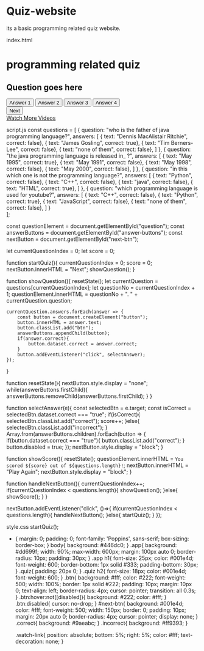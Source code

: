# Quiz-website
its a basic programming related quiz website.

index.html
<!DOCTYPE html>
<html>
<head>
  <title>Quiz App - Easy Tutorials</title>
  <link rel="stylesheet" href="style.css">
</head>
<body>
<div class="app">
  <h1>programming related quiz  </h1>
  <div class="quiz">
    <h2 id="question">Question goes here</h2>
    <div id="answer-buttons">
      <button class="btn">Answer 1</button>
      <button class="btn">Answer 2</button>
      <button class="btn">Answer 3</button>
      <button class="btn">Answer 4</button>
    </div>
    <button id="next-btn">Next</button>
  </div>
</div>
<a href="https://www.youtube.com/channel/UCkjoHfkLEy7ZT4bA2myJ8xA?sub_confirmation=1" class="watch-link">Watch More Videos</a>
<script src="script.js"></script>
</body>
</html>


script.js
const questions = [
    {
        question: "who is the father of java programming language?",
        answers: [
            { text: "Dennis MacAlistair Ritchie", correct: false},
            { text: "James Gosling", correct: true},
            { text: "Tim Berners-Lee", correct: false},
            { text: "none of them", correct: false},
        ]
    },
    {
        question: "the java programming language is released in_ ?",
        answers: [
            { text: "May 1995", correct: true},
            { text: "May 1991", correct: false},
            { text: "May 1998", correct: false},
            { text: "May 2000", correct: false},
        ]
    },
    {
        question: "in this which one is not the programming language?",
        answers: [
            { text: "Python", correct: false},
            { text: "C++", correct: false},
            { text: "java", correct: false},
            { text: "HTML", correct: true},
        ]
    },
    {
        question: "which programming language is used for youtube?",
        answers: [
            { text: "C++", correct: false},
            { text: "Python", correct: true},
            { text: "JavaScript", correct: false},
            { text: "none of them", correct: false},
        ]
    }  
];

const questionElement = document.getElementById("question");
const answerButtons = document.getElementById("answer-buttons");
const nextButton = document.getElementById("next-btn");

let currentQuestionIndex = 0;
let score = 0;

function startQuiz(){
    currentQuestionIndex = 0;
    score = 0;
    nextButton.innerHTML = "Next";
    showQuestion();
}

function showQuestion(){
    resetState();
    let currentQuestion = questions[currentQuestionIndex];
    let questionNo = currentQuestionIndex + 1;
    questionElement.innerHTML = questionNo + ". " + currentQuestion.question;

    currentQuestion.answers.forEach(answer => {
        const button = document.createElement("button");
        button.innerHTML = answer.text;
        button.classList.add("btn");
        answerButtons.appendChild(button);
        if(answer.correct){
            button.dataset.correct = answer.correct;
        }
        button.addEventListener("click", selectAnswer);
    });
}


function resetState(){
    nextButton.style.display = "none";
    while(answerButtons.firstChild){
        answerButtons.removeChild(answerButtons.firstChild);
    }
}

function selectAnswer(e){
    const selectedBtn = e.target;
    const isCorrect = selectedBtn.dataset.correct === "true";
    if(isCorrect){
        selectedBtn.classList.add("correct");
        score++;
    }else{
        selectedBtn.classList.add("incorrect");
    }
    Array.from(answerButtons.children).forEach(button => {
        if(button.dataset.correct === "true"){
            button.classList.add("correct");
        }
        button.disabled = true;
    });
    nextButton.style.display = "block";
}

function showScore(){
    resetState();
    questionElement.innerHTML = `You scored ${score} out of ${questions.length}!`;
    nextButton.innerHTML = "Play Again";
    nextButton.style.display = "block";
}

function handleNextButton(){
    currentQuestionIndex++;
    if(currentQuestionIndex < questions.length){
        showQuestion();
    }else{
        showScore();
    }
}


nextButton.addEventListener("click", ()=>{
    if(currentQuestionIndex < questions.length){
        handleNextButton();
    }else{
        startQuiz();
    }
});



style.css
startQuiz();

* {
    margin: 0;
    padding: 0;
    font-family: 'Poppins', sans-serif;
    box-sizing: border-box;
  }
  body{
    background: #446dc0;
  }
  .app{
    background: #dd699f;
    width: 90%;
    max-width: 600px;
    margin: 100px auto 0;
    border-radius: 10px;
    padding: 30px;
  }
  .app h1{
    font-size: 25px;
    color: #001e4d;
    font-weight: 600;
    border-bottom: 1px solid #333;
    padding-bottom: 30px;
  }
  .quiz{
    padding: 20px 0;
  }
  .quiz h2{
    font-size: 18px;
    color: #001e4d;
    font-weight: 600;
  }
  .btn{
    background: #fff;
    color: #222;
    font-weight: 500;
    width: 100%;
    border: 1px solid #222;
    padding: 10px;
    margin: 10px 0;
    text-align: left;
    border-radius: 4px;
    cursor: pointer;
    transition: all 0.3s;
  }
  .btn:hover:not([disabled]){
    background: #222;
    color: #fff;
  }
  .btn:disabled{
    cursor: no-drop;
  }
  #next-btn{
    background: #001e4d;
    color: #fff;
    font-weight: 500;
    width: 150px;
    border: 0;
    padding: 10px;
    margin: 20px auto 0;
    border-radius: 4px;
    cursor: pointer;
    display: none;
  }
  .correct{
    background: #9aeabc;
  }
  .incorrect{
    background: #ff9393;
  }
  
   .watch-link{
     position: absolute;
     bottom: 5%;
     right: 5%;
     color: #fff;
     text-decoration: none;
   }
